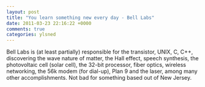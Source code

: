 ```yaml
---
layout: post
title: "You learn something new every day - Bell Labs"
date: 2011-03-23 22:16:22 +0000
comments: true
categories: ylsned
---
```


Bell Labs is (at least partially) responsible for the transistor, UNIX, C, C++, discovering the wave nature of matter, the Hall effect, speech synthesis, the photovoltaic cell (solar cell), the 32-bit processor, fiber optics, wireless networking, the 56k modem (for dial-up), Plan 9 and the laser, among many other accomplishments. Not bad for something based out of New Jersey.